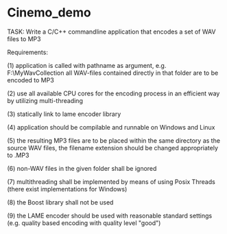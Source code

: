 # Cinemo_demo

TASK:
Write a C/C++ commandline application that encodes a set of WAV files to MP3

Requirements:

(1) application is called with pathname as argument, e.g. 
<applicationname> F:\MyWavCollection all WAV-files contained directly in that folder are to be encoded to MP3

(2) use all available CPU cores for the encoding process in an efficient way by utilizing multi-threading

(3) statically link to lame encoder library

(4) application should be compilable and runnable on Windows and Linux

(5) the resulting MP3 files are to be placed within the same directory as the source WAV files, the filename extension should be changed appropriately to .MP3

(6) non-WAV files in the given folder shall be ignored

(7) multithreading shall be implemented by means of using Posix Threads (there exist implementations for Windows)

(8) the Boost library shall not be used

(9) the LAME encoder should be used with reasonable standard settings (e.g. quality based encoding with quality level "good")